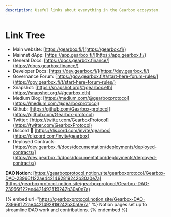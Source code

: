 ```yaml
---
description: Useful links about everything in the Gearbox ecosystem.
---
```


# Link Tree

* Main website: [https://gearbox.fi/](https://gearbox.fi/)
* Mainnet dApp: [https://app.gearbox.fi/](https://app.gearbox.fi/)
* General Docs: [https://docs.gearbox.finance/](https://docs.gearbox.finance/)
* Developer Docs: [https://dev.gearbox.fi/](https://dev.gearbox.fi/)
* Governance Forum: [https://gov.gearbox.fi/t/start-here-forum-rules/](https://gov.gearbox.fi/t/start-here-forum-rules/)
* Snapshot: [https://snapshot.org/#/gearbox.eth](https://snapshot.org/#/gearbox.eth)
* Medium Blog: [https://medium.com/@gearboxprotocol](https://medium.com/@gearboxprotocol)
* Github: [https://github.com/Gearbox-protocol](https://github.com/Gearbox-protocol)
* Twitter: [https://twitter.com/GearboxProtocol](https://twitter.com/GearboxProtocol)
* Discord 👾 [https://discord.com/invite/gearbox](https://discord.com/invite/gearbox)
* Deployed Contracts: [https://dev.gearbox.fi/docs/documentation/deployments/deployed-contracts/](https://dev.gearbox.fi/docs/documentation/deployments/deployed-contracts/)

**DAO Notion**: [https://gearboxprotocol.notion.site/gearboxprotocol/Gearbox-DAO-23966f122ae4421492819242b30a0e7a](https://gearboxprotocol.notion.site/gearboxprotocol/Gearbox-DAO-23966f122ae4421492819242b30a0e7a)

{% embed url="https://gearboxprotocol.notion.site/Gearbox-DAO-23966f122ae4421492819242b30a0e7a" %}
Notion pages set up to streamline DAO work and contributions.
{% endembed %}

